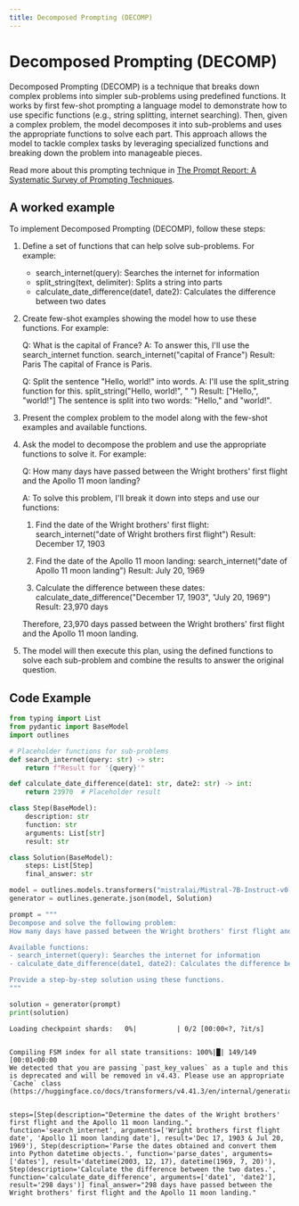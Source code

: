 ```yaml
---
title: Decomposed Prompting (DECOMP)
---
```


# Decomposed Prompting (DECOMP)


Decomposed Prompting (DECOMP) is a technique that breaks down complex problems into simpler sub-problems using predefined functions. It works by first few-shot prompting a language model to demonstrate how to use specific functions (e.g., string splitting, internet searching). Then, given a complex problem, the model decomposes it into sub-problems and uses the appropriate functions to solve each part. This approach allows the model to tackle complex tasks by leveraging specialized functions and breaking down the problem into manageable pieces.

Read more about this prompting technique in [The Prompt Report: A Systematic Survey of Prompting Techniques](https://arxiv.org/abs/2406.06608).

## A worked example


To implement Decomposed Prompting (DECOMP), follow these steps:

1. Define a set of functions that can help solve sub-problems. For example:
   - search_internet(query): Searches the internet for information
   - split_string(text, delimiter): Splits a string into parts
   - calculate_date_difference(date1, date2): Calculates the difference between two dates

2. Create few-shot examples showing the model how to use these functions. For example:

   Q: What is the capital of France?
   A: To answer this, I'll use the search_internet function.
   search_internet("capital of France")
   Result: Paris
   The capital of France is Paris.

   Q: Split the sentence "Hello, world!" into words.
   A: I'll use the split_string function for this.
   split_string("Hello, world!", " ")
   Result: ["Hello,", "world!"]
   The sentence is split into two words: "Hello," and "world!".

3. Present the complex problem to the model along with the few-shot examples and available functions.

4. Ask the model to decompose the problem and use the appropriate functions to solve it. For example:

   Q: How many days have passed between the Wright brothers' first flight and the Apollo 11 moon landing?

   A: To solve this problem, I'll break it down into steps and use our functions:

   1. Find the date of the Wright brothers' first flight:
      search_internet("date of Wright brothers first flight")
      Result: December 17, 1903

   2. Find the date of the Apollo 11 moon landing:
      search_internet("date of Apollo 11 moon landing")
      Result: July 20, 1969

   3. Calculate the difference between these dates:
      calculate_date_difference("December 17, 1903", "July 20, 1969")
      Result: 23,970 days

   Therefore, 23,970 days passed between the Wright brothers' first flight and the Apollo 11 moon landing.

5. The model will then execute this plan, using the defined functions to solve each sub-problem and combine the results to answer the original question.

## Code Example





```python
from typing import List
from pydantic import BaseModel
import outlines

# Placeholder functions for sub-problems
def search_internet(query: str) -> str:
    return f"Result for '{query}'"

def calculate_date_difference(date1: str, date2: str) -> int:
    return 23970  # Placeholder result

class Step(BaseModel):
    description: str
    function: str
    arguments: List[str]
    result: str

class Solution(BaseModel):
    steps: List[Step]
    final_answer: str

model = outlines.models.transformers("mistralai/Mistral-7B-Instruct-v0.1", device="cuda")
generator = outlines.generate.json(model, Solution)

prompt = """
Decompose and solve the following problem:
How many days have passed between the Wright brothers' first flight and the Apollo 11 moon landing?

Available functions:
- search_internet(query): Searches the internet for information
- calculate_date_difference(date1, date2): Calculates the difference between two dates

Provide a step-by-step solution using these functions.
"""

solution = generator(prompt)
print(solution)
```


    Loading checkpoint shards:   0%|          | 0/2 [00:00<?, ?it/s]


    Compiling FSM index for all state transitions: 100%|█| 149/149 [00:01<00:00
    We detected that you are passing `past_key_values` as a tuple and this is deprecated and will be removed in v4.43. Please use an appropriate `Cache` class (https://huggingface.co/docs/transformers/v4.41.3/en/internal/generation_utils#transformers.Cache)


    steps=[Step(description="Determine the dates of the Wright brothers' first flight and the Apollo 11 moon landing.", function='search_internet', arguments=['Wright brothers first flight date', 'Apollo 11 moon landing date'], result='Dec 17, 1903 & Jul 20, 1969'), Step(description='Parse the dates obtained and convert them into Python datetime objects.', function='parse_dates', arguments=['dates'], result='datetime(2003, 12, 17), datetime(1969, 7, 20)'), Step(description='Calculate the difference between the two dates.', function='calculate_date_difference', arguments=['date1', 'date2'], result='298 days')] final_answer="298 days have passed between the Wright brothers' first flight and the Apollo 11 moon landing."
